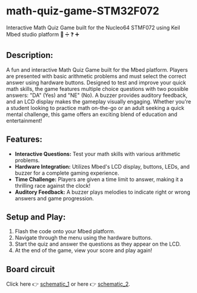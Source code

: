 # math-quiz-game-STM32F072
Interactive Math Quiz Game built for the Nucleo64 STMF072 using Keil Mbed studio platform 🧮 ➗ ❓ ➕

## Description:
A fun and interactive Math Quiz Game built for the Mbed platform. Players are presented with basic arithmetic problems and must select the correct answer using hardware buttons. Designed to test and improve your quick math skills, the game features multiple choice questions with two possible answers: "DA" (Yes) and "NE" (No). A buzzer provides auditory feedback, and an LCD display makes the gameplay visually engaging. Whether you're a student looking to practice math on-the-go or an adult seeking a quick mental challenge, this game offers an exciting blend of education and entertainment!

## Features:
- **Interactive Questions:** Test your math skills with various arithmetic problems.
- **Hardware Integration:** Utilizes Mbed's LCD display, buttons, LEDs, and buzzer for a complete gaming experience.
- **Time Challenge:** Players are given a time limit to answer, making it a thrilling race against the clock!
- **Auditory Feedback:** A buzzer plays melodies to indicate right or wrong answers and game progression.

## Setup and Play:
1. Flash the code onto your Mbed platform.
2. Navigate through the menu using the hardware buttons.
3. Start the quiz and answer the questions as they appear on the LCD.
4. At the end of the game, view your score and play again!

## Board circuit
Click here 👉 [schematic_1](https://github.com/mateax/math-game-STM32F072/blob/main/Math_quiz/Math_quiz_circuit.jpg) or here 👉 [schematic_2]().
